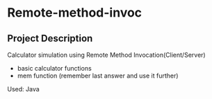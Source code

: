# Remote-method-invoc

Project Description
----------------

Calculator simulation using Remote Method Invocation(Client/Server)
- basic calculator functions
- mem function (remember last answer and use it further)

Used: Java
